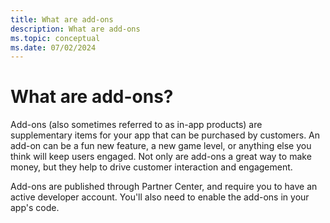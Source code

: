 ```yaml
---
title: What are add-ons
description: What are add-ons
ms.topic: conceptual
ms.date: 07/02/2024
---
```


# What are add-ons?

Add-ons (also sometimes referred to as in-app products) are supplementary items for your app that can be purchased by customers. An add-on can be a fun new feature, a new game level, or anything else you think will keep users engaged. Not only are add-ons a great way to make money, but they help to drive customer interaction and engagement.

Add-ons are published through Partner Center, and require you to have an active developer account. You'll also need to enable the add-ons in your app's code.
